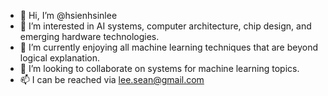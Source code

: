 - 👋 Hi, I’m @hsienhsinlee
- 👀 I’m interested in AI systems, computer architecture, chip design, and emerging hardware technologies.
- 🌱 I’m currently enjoying all machine learning techniques that are beyond logical explanation.
- 💞️ I’m looking to collaborate on systems for machine learning topics.
- 📫 I can be reached via lee.sean@gmail.com

<!---
hsienhsinlee/hsienhsinlee is a ✨ special ✨ repository because its `README.md` (this file) appears on your GitHub profile.
You can click the Preview link to take a look at your changes.
--->
